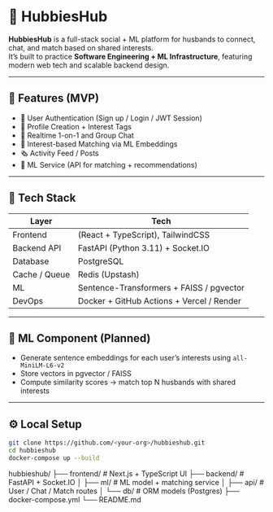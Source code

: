 # 👫 HubbiesHub

**HubbiesHub** is a full-stack social + ML platform for husbands to connect, chat, and match based on shared interests.  
It’s built to practice **Software Engineering + ML Infrastructure**, featuring modern web tech and scalable backend design.

---

## 🌟 Features (MVP)
- 🪪 User Authentication (Sign up / Login / JWT Session)
- 👤 Profile Creation + Interest Tags
- 💬 Realtime 1-on-1 and Group Chat
- 🤝 Interest-based Matching via ML Embeddings
- 🗞️ Activity Feed / Posts
- 🧠 ML Service (API for matching + recommendations)

---

## 🧩 Tech Stack

| Layer | Tech |
|-------|------|
| Frontend | (React + TypeScript), TailwindCSS |
| Backend API | FastAPI (Python 3.11) + Socket.IO |
| Database | PostgreSQL |
| Cache / Queue | Redis (Upstash) |
| ML | Sentence-Transformers + FAISS / pgvector |
| DevOps | Docker + GitHub Actions + Vercel / Render |

---

## 🧠 ML Component (Planned)
- Generate sentence embeddings for each user’s interests using `all-MiniLM-L6-v2`
- Store vectors in pgvector / FAISS
- Compute similarity scores → match top N husbands with shared interests

---

## ⚙️ Local Setup
```bash
git clone https://github.com/<your-org>/hubbieshub.git
cd hubbieshub
docker-compose up --build
```

hubbieshub/
├── frontend/         # Next.js + TypeScript UI
├── backend/          # FastAPI + Socket.IO
│   ├── ml/           # ML model + matching service
│   ├── api/          # User / Chat / Match routes
│   └── db/           # ORM models (Postgres)
├── docker-compose.yml
└── README.md


